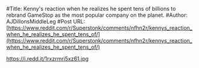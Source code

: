 #Title: Kenny's reaction when he realizes he spent tens of billions to rebrand GameStop as the most popular company on the planet.
#Author: AJDillonsMiddleLeg
#Post URL: [https://www.reddit.com/r/Superstonk/comments/nfhn2r/kennys_reaction_when_he_realizes_he_spent_tens_of/](https://www.reddit.com/r/Superstonk/comments/nfhn2r/kennys_reaction_when_he_realizes_he_spent_tens_of/)


https://i.redd.it/1rxzrmri5xz61.jpg